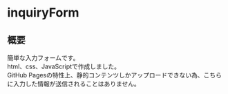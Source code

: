 # inquiryForm
## 概要
簡単な入力フォームです。<br>
html、css、JavaScriptで作成しました。<br>
GitHub Pagesの特性上、静的コンテンツしかアップロードできない為、こちらに入力した情報が送信されることはありません。
